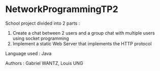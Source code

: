 # NetworkProgrammingTP2

School project divided into 2 parts :
1) Create a chat between 2 users and a group chat with multiple users using socket programming
2) Implement a static Web Server that implements the HTTP protocol

Language used : Java

Authors : Gabriel WANTZ, Louis UNG
